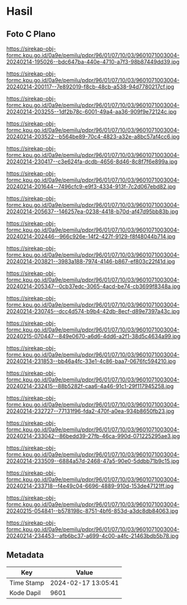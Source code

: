 # Hasil

## Foto C Plano

https://sirekap-obj-formc.kpu.go.id/0a9e/pemilu/pdpr/96/01/07/10/03/9601071003004-20240214-195026--bdc647ba-440e-4710-a7f3-98b87449dd39.jpg

https://sirekap-obj-formc.kpu.go.id/0a9e/pemilu/pdpr/96/01/07/10/03/9601071003004-20240214-200117--7e892019-f8cb-48cb-a538-94d7780217cf.jpg

https://sirekap-obj-formc.kpu.go.id/0a9e/pemilu/pdpr/96/01/07/10/03/9601071003004-20240214-203255--1df2b78c-6001-49a4-aa36-909f9e72124c.jpg

https://sirekap-obj-formc.kpu.go.id/0a9e/pemilu/pdpr/96/01/07/10/03/9601071003004-20240214-203522--b564be89-70c4-4823-a32e-a8bc57af4cc6.jpg

https://sirekap-obj-formc.kpu.go.id/0a9e/pemilu/pdpr/96/01/07/10/03/9601071003004-20240214-230417--c3e624fa-dcdb-4656-8d46-8c8f7f6e899a.jpg

https://sirekap-obj-formc.kpu.go.id/0a9e/pemilu/pdpr/96/01/07/10/03/9601071003004-20240214-201644--7496cfc9-e9f3-4334-913f-7c2d067ebd82.jpg

https://sirekap-obj-formc.kpu.go.id/0a9e/pemilu/pdpr/96/01/07/10/03/9601071003004-20240214-205637--146257ea-0238-4418-b70d-af47d95bb83b.jpg

https://sirekap-obj-formc.kpu.go.id/0a9e/pemilu/pdpr/96/01/07/10/03/9601071003004-20240214-202446--966c926e-14f2-427f-9129-f8f48044b714.jpg

https://sirekap-obj-formc.kpu.go.id/0a9e/pemilu/pdpr/96/01/07/10/03/9601071003004-20240214-203821--3983a188-7974-4146-b867-ef803c22f41d.jpg

https://sirekap-obj-formc.kpu.go.id/0a9e/pemilu/pdpr/96/01/07/10/03/9601071003004-20240214-205347--0cb37edc-3065-4acd-be74-cb3699f8348a.jpg

https://sirekap-obj-formc.kpu.go.id/0a9e/pemilu/pdpr/96/01/07/10/03/9601071003004-20240214-230745--dcc4d574-b9b4-42db-8ecf-d89e7397a43c.jpg

https://sirekap-obj-formc.kpu.go.id/0a9e/pemilu/pdpr/96/01/07/10/03/9601071003004-20240215-070447--849e0670-a6d6-4dd6-a2f1-38d5c4634a99.jpg

https://sirekap-obj-formc.kpu.go.id/0a9e/pemilu/pdpr/96/01/07/10/03/9601071003004-20240214-231853--bb46a4fc-33e1-4c86-baa7-0676fc594210.jpg

https://sirekap-obj-formc.kpu.go.id/0a9e/pemilu/pdpr/96/01/07/10/03/9601071003004-20240214-232415--88b5282f-caa6-4a46-91c1-29f117945258.jpg

https://sirekap-obj-formc.kpu.go.id/0a9e/pemilu/pdpr/96/01/07/10/03/9601071003004-20240214-232727--77131f96-fda2-470f-a0ea-934b8650fb23.jpg

https://sirekap-obj-formc.kpu.go.id/0a9e/pemilu/pdpr/96/01/07/10/03/9601071003004-20240214-233042--86bedd39-27fb-46ca-990d-071225295ae3.jpg

https://sirekap-obj-formc.kpu.go.id/0a9e/pemilu/pdpr/96/01/07/10/03/9601071003004-20240214-233509--6884a57d-2468-47a5-90e0-5ddbb71b9c15.jpg

https://sirekap-obj-formc.kpu.go.id/0a9e/pemilu/pdpr/96/01/07/10/03/9601071003004-20240214-233718--f4e49c04-6696-4889-910d-153de47121ff.jpg

https://sirekap-obj-formc.kpu.go.id/0a9e/pemilu/pdpr/96/01/07/10/03/9601071003004-20240215-054841--b578198c-8751-4bf6-853d-a3dc8db84063.jpg

https://sirekap-obj-formc.kpu.go.id/0a9e/pemilu/pdpr/96/01/07/10/03/9601071003004-20240214-234453--afb6bc37-a699-4c00-a4fc-21463bdb5b78.jpg


## Metadata

| Key        | Value               |
| ---------- | ------------------- |
| Time Stamp | 2024-02-17 13:05:41 |
| Kode Dapil | 9601                |



